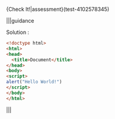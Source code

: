 {Check It!|assessment}(test-4102578345)

|||guidance

Solution :

```html
<!doctype html>
<html>
<head>
  <title>Document</title>
</head>
<body>
<script>
alert("Hello World!")
</script>
</body>
</html>
```

|||

